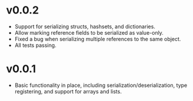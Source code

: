 # v0.0.2

* Support for serializing structs, hashsets, and dictionaries.
* Allow marking reference fields to be serialized as value-only.
* Fixed a bug when serializing multiple references to the same object.
* All tests passing.

# v0.0.1

* Basic functionality in place, including serialization/deserialization, type registering, and support for arrays and lists.
